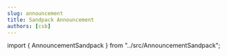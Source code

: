 ```yaml
---
slug: announcement
title: Sandpack Announcement
authors: [csb]
---
```


import { AnnouncementSandpack } from "../src/AnnouncementSandpack";

<AnnouncementSandpack/>
